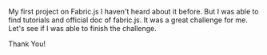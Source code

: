 My first project on Fabric.js
I haven't heard about it before. But I was able to find tutorials and official doc of fabric.js.
It was a great challenge for me. Let's see if I was able to finish the challenge.

Thank You!